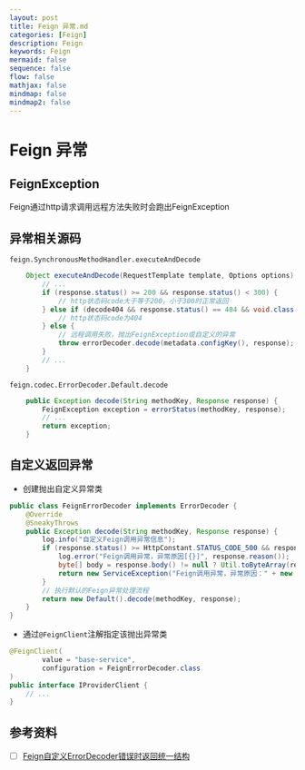 ```yaml
---
layout: post
title: Feign 异常.md
categories: [Feign]
description: Feign
keywords: Feign
mermaid: false
sequence: false
flow: false
mathjax: false
mindmap: false
mindmap2: false
---
```

# Feign 异常
## FeignException
Feign通过http请求调用远程方法失败时会跑出FeignException



## 异常相关源码

`feign.SynchronousMethodHandler.executeAndDecode`

```java
    Object executeAndDecode(RequestTemplate template, Options options) throws Throwable {
        // ...
        if (response.status() >= 200 && response.status() < 300) {
            // http状态码code大于等于200，小于300时正常返回
        } else if (decode404 && response.status() == 404 && void.class != metadata.returnType()) {
            // http状态码code为404
        } else {
            // 远程调用失败，抛出FeignException或自定义的异常
            throw errorDecoder.decode(metadata.configKey(), response);
        }
        // ...
    }
```

`feign.codec.ErrorDecoder.Default.decode`
```java
    public Exception decode(String methodKey, Response response) {
        FeignException exception = errorStatus(methodKey, response);
        // ...
        return exception;
    }
```



## 自定义返回异常

- 创建抛出自定义异常类
```java
public class FeignErrorDecoder implements ErrorDecoder {
    @Override
    @SneakyThrows
    public Exception decode(String methodKey, Response response) {
        log.info("自定义Feign调用异常信息");
        if (response.status() >= HttpConstant.STATUS_CODE_500 && response.status() <= HttpConstant.STATUS_CODE_599) {
            log.error("Feign调用异常，异常原因[{}]", response.reason());
            byte[] body = response.body() != null ? Util.toByteArray(response.body().asInputStream()) : new byte[]{};
            return new ServiceException("Feign调用异常，异常原因：" + new String(body));
        }
        // 执行默认的Feign异常处理流程
        return new Default().decode(methodKey, response);
    }
}
```

- 通过`@FeignClient`注解指定该抛出异常类
```java
@FeignClient(
        value = "base-service",
        configuration = FeignErrorDecoder.class
)
public interface IProviderClient {
    // ...
}
```

## 参考资料
- [ ] [Feign自定义ErrorDecoder错误时返回统一结构](https://blog.csdn.net/new9xgh/article/details/107934862)